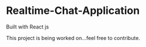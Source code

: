 # Realtime-Chat-Application
 Built with React js


This project is being worked on...feel free to contribute. 
